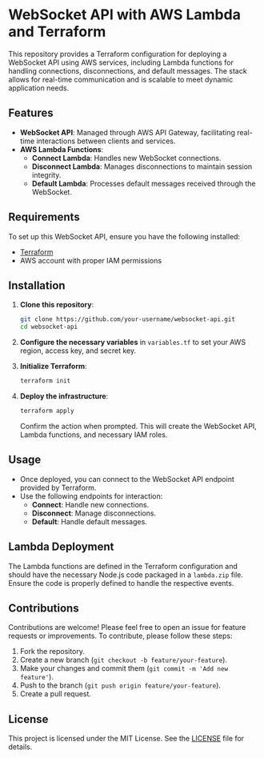 
# WebSocket API with AWS Lambda and Terraform

This repository provides a Terraform configuration for deploying a WebSocket API using AWS services, including Lambda functions for handling connections, disconnections, and default messages. The stack allows for real-time communication and is scalable to meet dynamic application needs.

## Features

- **WebSocket API**: Managed through AWS API Gateway, facilitating real-time interactions between clients and services.
- **AWS Lambda Functions**:
  - **Connect Lambda**: Handles new WebSocket connections.
  - **Disconnect Lambda**: Manages disconnections to maintain session integrity.
  - **Default Lambda**: Processes default messages received through the WebSocket.

## Requirements

To set up this WebSocket API, ensure you have the following installed:

- [Terraform](https://www.terraform.io/downloads.html)
- AWS account with proper IAM permissions

## Installation

1. **Clone this repository**:

    ```bash
    git clone https://github.com/your-username/websocket-api.git
    cd websocket-api
    ```

2. **Configure the necessary variables** in `variables.tf` to set your AWS region, access key, and secret key.

3. **Initialize Terraform**:

    ```bash
    terraform init
    ```

4. **Deploy the infrastructure**:

    ```bash
    terraform apply
    ```

    Confirm the action when prompted. This will create the WebSocket API, Lambda functions, and necessary IAM roles.

## Usage

- Once deployed, you can connect to the WebSocket API endpoint provided by Terraform.
- Use the following endpoints for interaction:
  - **Connect**: Handle new connections.
  - **Disconnect**: Manage disconnections.
  - **Default**: Handle default messages.

## Lambda Deployment

The Lambda functions are defined in the Terraform configuration and should have the necessary Node.js code packaged in a `lambda.zip` file. Ensure the code is properly defined to handle the respective events.

## Contributions

Contributions are welcome! Please feel free to open an issue for feature requests or improvements. To contribute, please follow these steps:

1. Fork the repository.
2. Create a new branch (`git checkout -b feature/your-feature`).
3. Make your changes and commit them (`git commit -m 'Add new feature'`).
4. Push to the branch (`git push origin feature/your-feature`).
5. Create a pull request.

## License

This project is licensed under the MIT License. See the [LICENSE](LICENSE) file for details.
